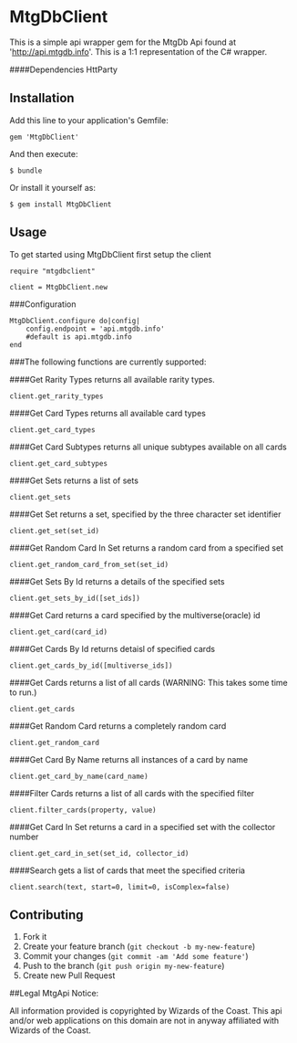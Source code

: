 # MtgDbClient

This is a simple api wrapper gem for the MtgDb Api found at 'http://api.mtgdb.info'. This is a 1:1 representation of the C# wrapper.

####Dependencies
HttParty

## Installation

Add this line to your application's Gemfile:

    gem 'MtgDbClient'

And then execute:

    $ bundle

Or install it yourself as:

    $ gem install MtgDbClient

## Usage
To get started using MtgDbClient first setup the client
	
	require "mtgdbclient"
	
	client = MtgDbClient.new

###Configuration
	
	MtgDbClient.configure do|config|
		config.endpoint = 'api.mtgdb.info'
		#default is api.mtgdb.info
	end	


###The following functions are currently supported:

####Get Rarity Types
returns all available rarity types.

	client.get_rarity_types

####Get Card Types
returns all available card types
	
	client.get_card_types

####Get Card Subtypes
returns all unique subtypes available on all cards

	client.get_card_subtypes
	
####Get Sets
returns a list of sets
	
	client.get_sets

####Get Set
returns a set, specified by the three character set identifier

	client.get_set(set_id)

####Get Random Card In Set
returns a random card from a specified set

	client.get_random_card_from_set(set_id)

####Get Sets By Id
returns a details of the specified sets

	client.get_sets_by_id([set_ids])

####Get Card
returns a card specified by the multiverse(oracle) id

	client.get_card(card_id)

####Get Cards By Id
returns detaisl of specified cards
	
	client.get_cards_by_id([multiverse_ids])

####Get Cards
returns a list of all cards (WARNING: This takes some time to run.)

	client.get_cards

####Get Random Card
returns a completely random card

	client.get_random_card

####Get Card By Name
returns all instances of a card by name

	client.get_card_by_name(card_name)
	
####Filter Cards
returns a list of all cards with the specified filter

	client.filter_cards(property, value)

####Get Card In Set
returns a card in a specified set with the collector number

	client.get_card_in_set(set_id, collector_id)
####Search
gets a list of cards that meet the specified criteria

	client.search(text, start=0, limit=0, isComplex=false)
	
	
## Contributing

1. Fork it
2. Create your feature branch (`git checkout -b my-new-feature`)
3. Commit your changes (`git commit -am 'Add some feature'`)
4. Push to the branch (`git push origin my-new-feature`)
5. Create new Pull Request


##Legal
MtgApi Notice:

All information provided is copyrighted by Wizards of the Coast. This api and/or web applications on this domain are not in anyway affiliated with Wizards of the Coast.